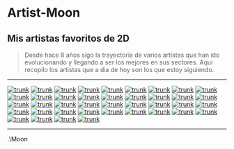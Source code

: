 # Artist-Moon

## Mis artistas favoritos de 2D

> Desde hace 8 años sigo la trayectoria de varios artistas que han ido evolucionando y llegando a ser los mejores en sus sectores. Aqui recopilo los artistas que a dia de hoy son los que estoy siguiendo.

---


[![trunk](https://github.com/Nerve-Alexandria/Artist-Moon/blob/master/res/artista01.png?raw=true)](http://7zaki.deviantart.com/)
[![trunk](https://github.com/Nerve-Alexandria/Artist-Moon/blob/master/res/artista02.png?raw=true)](http://agacross.deviantart.com/)
[![trunk](https://github.com/Nerve-Alexandria/Artist-Moon/blob/master/res/artista03.png?raw=true)](http://akairiot.deviantart.com/)
[![trunk](https://github.com/Nerve-Alexandria/Artist-Moon/blob/master/res/artista04.png?raw=true)](http://amelion.deviantart.com/)
[![trunk](https://github.com/Nerve-Alexandria/Artist-Moon/blob/master/res/artista05.png?raw=true)](http://www.pixiv.net/member.php?id=217714)
[![trunk](https://github.com/Nerve-Alexandria/Artist-Moon/blob/master/res/artista06.png?raw=true)](http://comipa.deviantart.com/)
[![trunk](https://github.com/Nerve-Alexandria/Artist-Moon/blob/master/res/artista07.png?raw=true)](http://www.pixiv.net/member.php?id=1490102)
[![trunk](https://github.com/Nerve-Alexandria/Artist-Moon/blob/master/res/artista08.png?raw=true)](http://dantewontdie.deviantart.com/)
[![trunk](https://github.com/Nerve-Alexandria/Artist-Moon/blob/master/res/artista09.png?raw=true)](http://darkartskai.deviantart.com/)
[![trunk](https://github.com/Nerve-Alexandria/Artist-Moon/blob/master/res/artista10.png?raw=true)](http://dcwj.deviantart.com/)
[![trunk](https://github.com/Nerve-Alexandria/Artist-Moon/blob/master/res/artista36.png?raw=true)](http://eelgod.deviantart.com/)
[![trunk](https://github.com/Nerve-Alexandria/Artist-Moon/blob/master/res/artista11.png?raw=true)](http://forgotten-wings.deviantart.com/)
[![trunk](https://github.com/Nerve-Alexandria/Artist-Moon/blob/master/res/artista38.png?raw=true)](https://www.artstation.com/artwork/OZZmv)
[![trunk](https://github.com/Nerve-Alexandria/Artist-Moon/blob/master/res/artista12.png?raw=true)](http://guweiz.deviantart.com/)
[![trunk](https://github.com/Nerve-Alexandria/Artist-Moon/blob/master/res/artista35.png?raw=true)](http://hananon.deviantart.com/)
[![trunk](https://github.com/Nerve-Alexandria/Artist-Moon/blob/master/res/artista13.png?raw=true)](http://instantip.deviantart.com/)
[![trunk](https://github.com/Nerve-Alexandria/Artist-Moon/blob/master/res/artista14.png?raw=true)](http://jagodibuja.deviantart.com/)
[![trunk](https://github.com/Nerve-Alexandria/Artist-Moon/blob/master/res/artista15.png?raw=true)](http://karbo.deviantart.com/)
[![trunk](https://github.com/Nerve-Alexandria/Artist-Moon/blob/master/res/artista16.png?raw=true)](http://kate-fox.deviantart.com/)
[![trunk](https://github.com/Nerve-Alexandria/Artist-Moon/blob/master/res/artista17.png?raw=true)](http://kazakami.deviantart.com/)
[![trunk](https://github.com/Nerve-Alexandria/Artist-Moon/blob/master/res/artista40.png?raw=true)](https://www.deviantart.com/kinggainer)
[![trunk](https://github.com/Nerve-Alexandria/Artist-Moon/blob/master/res/artista18.png?raw=true)](http://koyorin.deviantart.com/)
[![trunk](https://github.com/Nerve-Alexandria/Artist-Moon/blob/master/res/artista37.png?raw=true)](http://krakenkatz.deviantart.com/)
[![trunk](https://github.com/Nerve-Alexandria/Artist-Moon/blob/master/res/artista19.png?raw=true)](https://www.artstation.com/artist/mobius)
[![trunk](https://github.com/Nerve-Alexandria/Artist-Moon/blob/master/res/artista20.png?raw=true)](http://lokmanlam.deviantart.com/)
[![trunk](https://github.com/Nerve-Alexandria/Artist-Moon/blob/master/res/artista21.png?raw=true)](http://lovecacao.deviantart.com/)
[![trunk](https://github.com/Nerve-Alexandria/Artist-Moon/blob/master/res/artista41.png?raw=true)](https://www.deviantart.com/madiblitz/)
[![trunk](https://github.com/Nerve-Alexandria/Artist-Moon/blob/master/res/artista22.png?raw=true)](http://madspartan013.deviantart.com/)
[![trunk](https://github.com/Nerve-Alexandria/Artist-Moon/blob/master/res/artista23.png?raw=true)](http://monorirogue.deviantart.com/)
[![trunk](https://github.com/Nerve-Alexandria/Artist-Moon/blob/master/res/artista24.png?raw=true)](http://neoartcore.deviantart.com/)
[![trunk](https://github.com/Nerve-Alexandria/Artist-Moon/blob/master/res/artista25.png?raw=true)](http://www.pixiv.net/member.php?id=5234063)
[![trunk](https://github.com/Nerve-Alexandria/Artist-Moon/blob/master/res/artista26.png?raw=true)](http://www.pixiv.net/member.php?id=16657256)
[![trunk](https://github.com/Nerve-Alexandria/Artist-Moon/blob/master/res/artista39.png?raw=true)](https://www.pixiv.net/member_illust.php?id=2312918)
[![trunk](https://github.com/Nerve-Alexandria/Artist-Moon/blob/master/res/artista27.png?raw=true)](http://riftgarret.deviantart.com/)
[![trunk](https://github.com/Nerve-Alexandria/Artist-Moon/blob/master/res/artista28.png?raw=true)](http://ronindude.deviantart.com/)
[![trunk](https://github.com/Nerve-Alexandria/Artist-Moon/blob/master/res/artista29.png?raw=true)](https://www.artstation.com/artist/timbougami)
[![trunk](https://github.com/Nerve-Alexandria/Artist-Moon/blob/master/res/artista30.png?raw=true)](http://toshinho.deviantart.com/)
[![trunk](https://github.com/Nerve-Alexandria/Artist-Moon/blob/master/res/artista31.png?raw=true)](http://wlop.deviantart.com/)
[![trunk](https://github.com/Nerve-Alexandria/Artist-Moon/blob/master/res/artista32.png?raw=true)](https://www.artstation.com/artist/gisuka)
[![trunk](https://github.com/Nerve-Alexandria/Artist-Moon/blob/master/res/artista33.png?raw=true)](http://www.pixiv.net/member.php?id=1830438)



---

.\Moon

